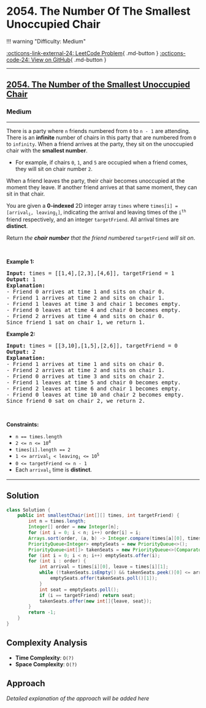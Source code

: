 # 2054. The Number Of The Smallest Unoccupied Chair

!!! warning "Difficulty: Medium"

[:octicons-link-external-24: LeetCode Problem](https://leetcode.com/problems/the-number-of-the-smallest-unoccupied-chair/){ .md-button }
[:octicons-code-24: View on GitHub](https://github.com/RAJ8664/Leetcode/tree/master/2054-the-number-of-the-smallest-unoccupied-chair){ .md-button }

---

<h2><a href="https://leetcode.com/problems/the-number-of-the-smallest-unoccupied-chair">2054. The Number of the Smallest Unoccupied Chair</a></h2><h3>Medium</h3><hr><p>There is a party where <code>n</code> friends numbered from <code>0</code> to <code>n - 1</code> are attending. There is an <strong>infinite</strong> number of chairs in this party that are numbered from <code>0</code> to <code>infinity</code>. When a friend arrives at the party, they sit on the unoccupied chair with the <strong>smallest number</strong>.</p>

<ul>
	<li>For example, if chairs <code>0</code>, <code>1</code>, and <code>5</code> are occupied when a friend comes, they will sit on chair number <code>2</code>.</li>
</ul>

<p>When a friend leaves the party, their chair becomes unoccupied at the moment they leave. If another friend arrives at that same moment, they can sit in that chair.</p>

<p>You are given a <strong>0-indexed</strong> 2D integer array <code>times</code> where <code>times[i] = [arrival<sub>i</sub>, leaving<sub>i</sub>]</code>, indicating the arrival and leaving times of the <code>i<sup>th</sup></code> friend respectively, and an integer <code>targetFriend</code>. All arrival times are <strong>distinct</strong>.</p>

<p>Return<em> the <strong>chair number</strong> that the friend numbered </em><code>targetFriend</code><em> will sit on</em>.</p>

<p>&nbsp;</p>
<p><strong class="example">Example 1:</strong></p>

<pre>
<strong>Input:</strong> times = [[1,4],[2,3],[4,6]], targetFriend = 1
<strong>Output:</strong> 1
<strong>Explanation:</strong> 
- Friend 0 arrives at time 1 and sits on chair 0.
- Friend 1 arrives at time 2 and sits on chair 1.
- Friend 1 leaves at time 3 and chair 1 becomes empty.
- Friend 0 leaves at time 4 and chair 0 becomes empty.
- Friend 2 arrives at time 4 and sits on chair 0.
Since friend 1 sat on chair 1, we return 1.
</pre>

<p><strong class="example">Example 2:</strong></p>

<pre>
<strong>Input:</strong> times = [[3,10],[1,5],[2,6]], targetFriend = 0
<strong>Output:</strong> 2
<strong>Explanation:</strong> 
- Friend 1 arrives at time 1 and sits on chair 0.
- Friend 2 arrives at time 2 and sits on chair 1.
- Friend 0 arrives at time 3 and sits on chair 2.
- Friend 1 leaves at time 5 and chair 0 becomes empty.
- Friend 2 leaves at time 6 and chair 1 becomes empty.
- Friend 0 leaves at time 10 and chair 2 becomes empty.
Since friend 0 sat on chair 2, we return 2.
</pre>

<p>&nbsp;</p>
<p><strong>Constraints:</strong></p>

<ul>
	<li><code>n == times.length</code></li>
	<li><code>2 &lt;= n &lt;= 10<sup>4</sup></code></li>
	<li><code>times[i].length == 2</code></li>
	<li><code>1 &lt;= arrival<sub>i</sub> &lt; leaving<sub>i</sub> &lt;= 10<sup>5</sup></code></li>
	<li><code>0 &lt;= targetFriend &lt;= n - 1</code></li>
	<li>Each <code>arrival<sub>i</sub></code> time is <strong>distinct</strong>.</li>
</ul>


---

## Solution

```java
class Solution {
    public int smallestChair(int[][] times, int targetFriend) {
        int n = times.length;
        Integer[] order = new Integer[n];
        for (int i = 0; i < n; i++) order[i] = i;
        Arrays.sort(order, (a, b) -> Integer.compare(times[a][0], times[b][0]));
        PriorityQueue<Integer> emptySeats = new PriorityQueue<>();
        PriorityQueue<int[]> takenSeats = new PriorityQueue<>(Comparator.comparingInt(a -> a[0]));
        for (int i = 0; i < n; i++) emptySeats.offer(i);
        for (int i : order) {
            int arrival = times[i][0], leave = times[i][1];
            while (!takenSeats.isEmpty() && takenSeats.peek()[0] <= arrival) {
                emptySeats.offer(takenSeats.poll()[1]);
            }
            int seat = emptySeats.poll();
            if (i == targetFriend) return seat;
            takenSeats.offer(new int[]{leave, seat});
        }
        return -1;
    }
}
```

## Complexity Analysis

- **Time Complexity**: `O(?)`
- **Space Complexity**: `O(?)`

## Approach

*Detailed explanation of the approach will be added here*

